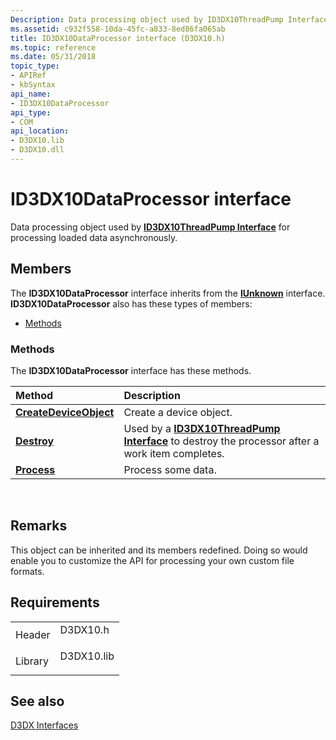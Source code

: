 ```yaml
---
Description: Data processing object used by ID3DX10ThreadPump Interface for processing loaded data asynchronously.
ms.assetid: c932f558-10da-45fc-a833-8ed86fa065ab
title: ID3DX10DataProcessor interface (D3DX10.h)
ms.topic: reference
ms.date: 05/31/2018
topic_type: 
- APIRef
- kbSyntax
api_name: 
- ID3DX10DataProcessor
api_type: 
- COM
api_location: 
- D3DX10.lib
- D3DX10.dll
---
```


# ID3DX10DataProcessor interface

Data processing object used by [**ID3DX10ThreadPump Interface**](id3dx10threadpump.md) for processing loaded data asynchronously.

## Members

The **ID3DX10DataProcessor** interface inherits from the [**IUnknown**](/windows/win32/api/unknwn/nn-unknwn-iunknown) interface. **ID3DX10DataProcessor** also has these types of members:

-   [Methods](#methods)

### Methods

The **ID3DX10DataProcessor** interface has these methods.



| Method                                                                | Description                                                                                                                         |
|:----------------------------------------------------------------------|:------------------------------------------------------------------------------------------------------------------------------------|
| [**CreateDeviceObject**](id3dx10dataprocessor-createdeviceobject.md) | Create a device object.<br/>                                                                                                  |
| [**Destroy**](id3dx10dataprocessor-destroy.md)                       | Used by a [**ID3DX10ThreadPump Interface**](id3dx10threadpump.md) to destroy the processor after a work item completes.<br/> |
| [**Process**](id3dx10dataprocessor-process.md)                       | Process some data.<br/>                                                                                                       |



 

## Remarks

This object can be inherited and its members redefined. Doing so would enable you to customize the API for processing your own custom file formats.

## Requirements



|                    |                                                                                       |
|--------------------|---------------------------------------------------------------------------------------|
| Header<br/>  | <dl> <dt>D3DX10.h</dt> </dl>   |
| Library<br/> | <dl> <dt>D3DX10.lib</dt> </dl> |



## See also

<dl> <dt>

[D3DX Interfaces](d3d10-graphics-reference-d3dx10-interfaces.md)
</dt> </dl>

 

 